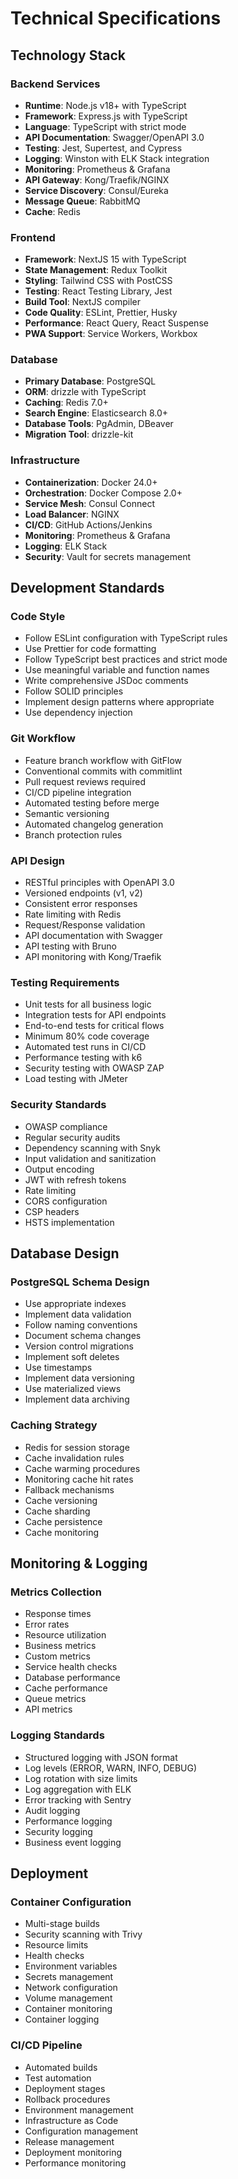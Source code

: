# Technical Specifications

## Technology Stack

### Backend Services

-   **Runtime**: Node.js v18+ with TypeScript
-   **Framework**: Express.js with TypeScript
-   **Language**: TypeScript with strict mode
-   **API Documentation**: Swagger/OpenAPI 3.0
-   **Testing**: Jest, Supertest, and Cypress
-   **Logging**: Winston with ELK Stack integration
-   **Monitoring**: Prometheus & Grafana
-   **API Gateway**: Kong/Traefik/NGINX
-   **Service Discovery**: Consul/Eureka
-   **Message Queue**: RabbitMQ
-   **Cache**: Redis

### Frontend

-   **Framework**: NextJS 15 with TypeScript
-   **State Management**: Redux Toolkit
-   **Styling**: Tailwind CSS with PostCSS
-   **Testing**: React Testing Library, Jest
-   **Build Tool**: NextJS compiler
-   **Code Quality**: ESLint, Prettier, Husky
-   **Performance**: React Query, React Suspense
-   **PWA Support**: Service Workers, Workbox

### Database

-   **Primary Database**: PostgreSQL
-   **ORM**: drizzle with TypeScript
-   **Caching**: Redis 7.0+
-   **Search Engine**: Elasticsearch 8.0+
-   **Database Tools**: PgAdmin, DBeaver
-   **Migration Tool**: drizzle-kit

### Infrastructure

-   **Containerization**: Docker 24.0+
-   **Orchestration**: Docker Compose 2.0+
-   **Service Mesh**: Consul Connect
-   **Load Balancer**: NGINX
-   **CI/CD**: GitHub Actions/Jenkins
-   **Monitoring**: Prometheus & Grafana
-   **Logging**: ELK Stack
-   **Security**: Vault for secrets management

## Development Standards

### Code Style

-   Follow ESLint configuration with TypeScript rules
-   Use Prettier for code formatting
-   Follow TypeScript best practices and strict mode
-   Use meaningful variable and function names
-   Write comprehensive JSDoc comments
-   Follow SOLID principles
-   Implement design patterns where appropriate
-   Use dependency injection

### Git Workflow

-   Feature branch workflow with GitFlow
-   Conventional commits with commitlint
-   Pull request reviews required
-   CI/CD pipeline integration
-   Automated testing before merge
-   Semantic versioning
-   Automated changelog generation
-   Branch protection rules

### API Design

-   RESTful principles with OpenAPI 3.0
-   Versioned endpoints (v1, v2)
-   Consistent error responses
-   Rate limiting with Redis
-   Request/Response validation
-   API documentation with Swagger
-   API testing with Bruno
-   API monitoring with Kong/Traefik

### Testing Requirements

-   Unit tests for all business logic
-   Integration tests for API endpoints
-   End-to-end tests for critical flows
-   Minimum 80% code coverage
-   Automated test runs in CI/CD
-   Performance testing with k6
-   Security testing with OWASP ZAP
-   Load testing with JMeter

### Security Standards

-   OWASP compliance
-   Regular security audits
-   Dependency scanning with Snyk
-   Input validation and sanitization
-   Output encoding
-   JWT with refresh tokens
-   Rate limiting
-   CORS configuration
-   CSP headers
-   HSTS implementation

## Database Design

### PostgreSQL Schema Design

-   Use appropriate indexes
-   Implement data validation
-   Follow naming conventions
-   Document schema changes
-   Version control migrations
-   Implement soft deletes
-   Use timestamps
-   Implement data versioning
-   Use materialized views
-   Implement data archiving

### Caching Strategy

-   Redis for session storage
-   Cache invalidation rules
-   Cache warming procedures
-   Monitoring cache hit rates
-   Fallback mechanisms
-   Cache versioning
-   Cache sharding
-   Cache persistence
-   Cache monitoring

## Monitoring & Logging

### Metrics Collection

-   Response times
-   Error rates
-   Resource utilization
-   Business metrics
-   Custom metrics
-   Service health checks
-   Database performance
-   Cache performance
-   Queue metrics
-   API metrics

### Logging Standards

-   Structured logging with JSON format
-   Log levels (ERROR, WARN, INFO, DEBUG)
-   Log rotation with size limits
-   Log aggregation with ELK
-   Error tracking with Sentry
-   Audit logging
-   Performance logging
-   Security logging
-   Business event logging

## Deployment

### Container Configuration

-   Multi-stage builds
-   Security scanning with Trivy
-   Resource limits
-   Health checks
-   Environment variables
-   Secrets management
-   Network configuration
-   Volume management
-   Container monitoring
-   Container logging

### CI/CD Pipeline

-   Automated builds
-   Test automation
-   Deployment stages
-   Rollback procedures
-   Environment management
-   Infrastructure as Code
-   Configuration management
-   Release management
-   Deployment monitoring
-   Performance monitoring
